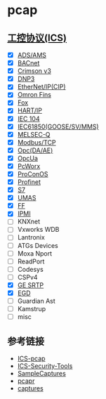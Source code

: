 # pcap

## [工控协议(ICS)](./ICS)

- [x] [ADS/AMS](./ICS/ams/)
- [x] [BACnet](./ICS/bacnet/)
- [x] [Crimson v3](./ICS/crimson_v3/)
- [x] [DNP3](./ICS/dnp3/)
- [x] [EtherNet/IP(CIP)](./ICS/enip/)
- [x] [Omron Fins](./ICS/fins/)
- [x] [Fox](./ICS/fox/)
- [x] [HART/IP](./ICS/hart/)
- [x] [IEC 104](./ICS/iec104/)
- [x] [IEC61850(GOOSE/SV/MMS)](./ICS/iec61850/)
- [x] [MELSEC-Q](./ICS/melsec-q/)
- [x] [Modbus/TCP](./ICS/modbus/)
- [x] [Opc(DA/AE)](./ICS/opc/)
- [x] [OpcUa](./ICS/opcua/)
- [x] [PcWorx](./ICS/pcworx/)
- [x] [ProConOS](./ICS/proconos/)
- [x] [Profinet](./ICS/profinet)
- [x] [S7](./ICS/s7/)
- [x] [UMAS](./ICS/umas/)
- [x] [FF](./ICS/ff/)
- [x] [IPMI](./ICS/ipmi/)
- [ ] KNXnet
- [ ] Vxworks WDB
- [ ] Lantronix
- [ ] ATGs Devices
- [ ] Moxa Nport
- [ ] ReadPort
- [ ] Codesys
- [ ] CSPv4
- [x] [GE SRTP](./ICS/ge_srtp/)
- [x] [EGD](./ICS/egd/)
- [ ] Guardian Ast
- [ ] Kamstrup
- [ ] misc

## 参考链接

- [ICS-pcap](https://github.com/automayt/ICS-pcap)
- [ICS-Security-Tools](https://github.com/ITI/ICS-Security-Tools)
- [SampleCaptures](https://wiki.wireshark.org/SampleCaptures)
- [pcapr](https://pcapr.net/home)
- [captures](http://kargs.net/captures/)
